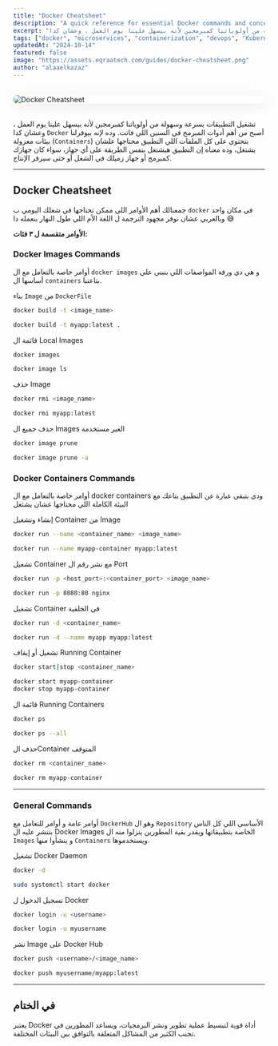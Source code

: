 ```yaml
---
title: "Docker Cheatsheet"
description: "A quick reference for essential Docker commands and concepts. This cheatsheet covers images, containers, volumes, networks, and tips to streamline your container workflow."
excerpt: "تشغيل التطبيقات بسرعة وسهولة من أولوياتنا كمبرمجين لأنه بيسهل علينا يوم العمل ، وعشان كدا Docker أصبح من أهم أدوات المبرمج في السنين اللي فاتت."
tags: ["docker", "microservices", "containerization", "devops", "Kubernetes"]
updatedAt: "2024-10-14"
featured: false
image: "https://assets.eqraatech.com/guides/docker-cheatsheet.png"
author: "alaaelkazaz"
---
```


<img src="https://assets.eqraatech.com/guides/docker-cheatsheet.png" alt="Docker Cheatsheet" ondragstart="return false;" oncontextmenu="return false;" style="display: block; margin: 2rem auto; border-radius: 1rem; box-shadow: 0 4px 24px 0 rgba(0,0,0,0.08);" />

تشغيل التطبيقات بسرعة وسهولة من أولوياتنا كمبرمجين لأنه بيسهل علينا يوم العمل ، وعشان كدا `Docker` أصبح من أهم أدوات المبرمج في السنين اللي فاتت. وده لإنه بيوفرلنا بيئات معزولة (`Containers`) بتحتوي على كل الملفات اللي التطبيق محتاجها علشان يشتغل، وده معناه إن التطبيق هيشتغل بنفس الطريقة على أي جهاز، سواء كان جهازك كمبرمج أو جهاز زميلك في الشغل أو حتى سيرفر الإنتاج.

---

## Docker Cheatsheet

جمعنالك أهم الأوامر اللي ممكن تحتاجها في شغلك اليومي ب `docker` في مكان واحد وبالعربي عشان نوفر مجهود الترجمة ل اللغة الأم اللي طول النهار بنعمله دا 😅

**الأوامر متقسمة ل ٣ فئات:**

### Docker Images Commands

أوامر خاصة بالتعامل مع ال `docker images` و هي دي ورقة المواصفات اللي بنبني علي أساسها ال `containers` بتاعتنا.

بناء `Image` من `DockerFile`

<!-- Build Image -->
```bash
docker build -t <image_name>
```

<!-- Example -->
```bash
docker build -t myapp:latest .
```

قائمة ال Local Images

<!-- List Images -->
```bash
docker images
```

<!-- Alternative -->
```bash
docker image ls
```

حذف Image

<!-- Remove Image -->
```bash
docker rmi <image_name>
```

<!-- Example -->
```bash
docker rmi myapp:latest
```

حذف جميع ال Images الغير مستخدمة

<!-- Prune Images -->
```bash
docker image prune
```

<!-- Remove All -->
```bash
docker image prune -a
```

### Docker Containers Commands

أوامر خاصة بالتعامل مع ال docker containers ودي بتبقي عبارة عن التطبيق بتاعك مع البيئة الكاملة اللي محتاجها عشان يشتغل

إنشاء وتشغيل Container من Image

<!-- Run Container -->
```bash
docker run --name <container_name> <image_name>
```

<!-- Example -->
```bash
docker run --name myapp-container myapp:latest
```

تشغيل Container مع نشر رقم ال Port

<!-- Port Mapping -->
```bash
docker run -p <host_port>:<container_port> <image_name>
```

<!-- Example -->
```bash
docker run -p 8080:80 nginx
```

تشغيل Container في الخلفية

<!-- Detached Mode -->
```bash
docker run -d <container_name>
```

<!-- Example -->
```bash
docker run -d --name myapp myapp:latest
```

تشغيل أو إيقاف Running Container

<!-- Start/Stop -->
```bash
docker start|stop <container_name>
```

<!-- Examples -->
```bash
docker start myapp-container
docker stop myapp-container
```

قائمة ال Running Containers

<!-- Running Containers -->
```bash
docker ps
```

<!-- All Containers -->
```bash
docker ps --all
```

حذف الContainer المتوقف

<!-- Remove Container -->
```bash
docker rm <container_name>
```

<!-- Example -->
```bash
docker rm myapp-container
```

---

### General Commands

أوامر عامة و أوامر للتعامل مع `DockerHub` وهو ال `Repository` الأساسي اللي كل الناس بتنشر عليه ال Docker Images الخاصة بتطبيقاتها ويقدر بقية المطورين ينزلوا منه ال `Images` و ينشأوا منها `Containers` ويستخدموها.

تشغيل Docker Daemon

<!-- Docker Daemon -->
```bash
docker -d
```

<!-- System Service -->
```bash
sudo systemctl start docker
```

تسجيل الدخول ل Docker

<!-- Login -->
```bash
docker login -u <username>
```

<!-- Example -->
```bash
docker login -u myusername
```

نشر Image على Docker Hub

<!-- Push Image -->
```bash
docker push <username>/<image_name>
```

<!-- Example -->
```bash
docker push myusername/myapp:latest
```

---

## في الختام

يعتبر Docker أداة قوية لتبسيط عملية تطوير ونشر البرمجيات، ويساعد المطورين في تجنب الكثير من المشاكل المتعلقة بالتوافق بين البيئات المختلفة.